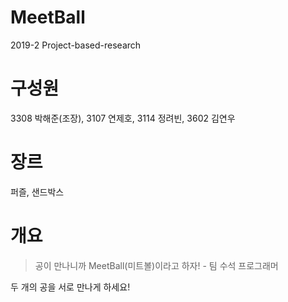 # MeetBall
2019-2 Project-based-research


# 구성원
3308 박해준(조장), 3107 연제호, 3114 정려빈, 3602 김연우

# 장르
퍼즐, 샌드박스

# 개요
> 공이 만나니까 MeetBall(미트볼)이라고 하자! - 팀 수석 프로그래머

두 개의 공을 서로 만나게 하세요!
